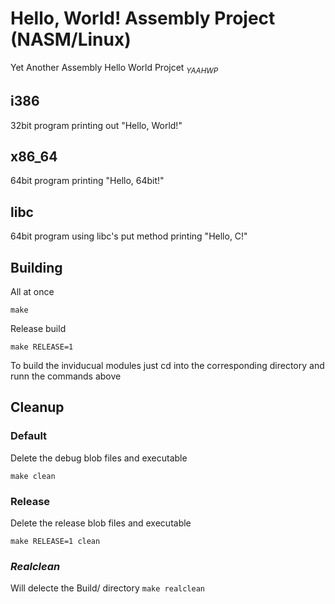 # Hello, World! Assembly Project (NASM/Linux) 
Yet Another Assembly Hello World Projcet <sub>_YAAHWP_</sub>

## i386
32bit program printing out "Hello, World!"

## x86_64
64bit program printing "Hello, 64bit!"

## libc
64bit program using libc's put method printing "Hello, C!"

## Building
All at once

`make`

Release build

`make RELEASE=1`

To build the inviducual modules just cd into the corresponding directory and runn the commands above

## Cleanup
### Default
Delete the debug blob files and executable

`make clean`

### Release
Delete the release blob files and executable

`make RELEASE=1 clean`

### _Realclean_
Will delecte the Build/ directory
`make realclean`
